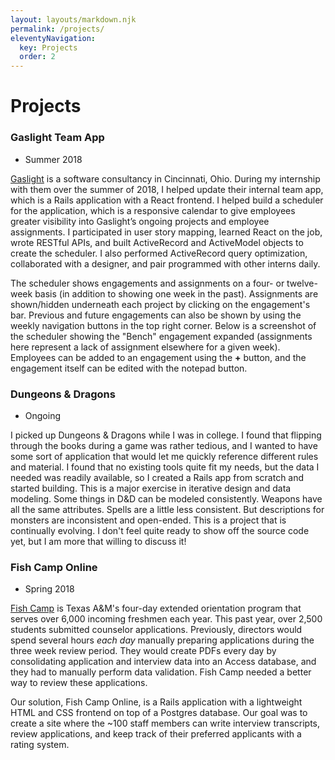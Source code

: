 ```yaml
---
layout: layouts/markdown.njk
permalink: /projects/
eleventyNavigation:
  key: Projects
  order: 2
---
```


# Projects

### Gaslight Team App
- Summer 2018  

[Gaslight](https://teamgaslight.com) is a software consultancy in Cincinnati, Ohio. During my internship with them over the summer of 2018, I helped update their internal team app, which is a Rails application with a React frontend. I helped build a scheduler for the application, which is a responsive calendar to give employees greater visibility into Gaslight’s ongoing projects and employee assignments. I participated in user story mapping, learned React on the job, wrote RESTful APIs, and built ActiveRecord and ActiveModel objects to create the scheduler. I also performed ActiveRecord query optimization, collaborated with a designer, and pair programmed with other interns daily.

The scheduler shows engagements and assignments on a four- or twelve-week basis (in addition to showing one week in the past). Assignments are shown/hidden underneath each project by clicking on the engagement's bar. Previous and future engagements can also be shown by using the weekly navigation buttons in the top right corner. Below is a screenshot of the scheduler showing the "Bench" engagement expanded (assignments here represent a lack of assignment elsewhere for a given week). Employees can be added to an engagement using the **+** button, and the engagement itself can be edited with the notepad button.

<!-- ![teamapp]({{ site.baseurl }}/assets/images/team_app_bench_expanded.png) -->

### Dungeons & Dragons
- Ongoing

I picked up Dungeons & Dragons while I was in college. I found that flipping through the books during a game was rather tedious, and I wanted to have some sort of application that would let me quickly reference different rules and material. I found that no existing tools quite fit my needs, but the data I needed was readily available, so I created a Rails app from scratch and started building. This is a major exercise in iterative design and data modeling. Some things in D&D can be modeled consistently. Weapons have all the same attributes. Spells are a little less consistent. But descriptions for monsters are inconsistent and open-ended. This is a project that is continually evolving. I don't feel quite ready to show off the source code yet, but I am more that willing to discuss it!

<!-- ![dnd]({{ site.baseurl }}/assets/images/dnd.png) -->

### Fish Camp Online
- Spring 2018  

[Fish Camp](https://www.tamu.edu/traditions/orientation/fish-camp/) is Texas A&M's four-day extended orientation program that serves over 6,000 incoming freshmen each year. This past year, over 2,500 students submitted counselor applications. Previously, directors would spend several hours _each day_ manually preparing applications during the three week review period. They would create PDFs every day by consolidating application and interview data into an Access database, and they had to manually perform data validation. Fish Camp needed a better way to review these applications.

Our solution, Fish Camp Online, is a Rails application with a lightweight HTML and CSS frontend on top of a Postgres database. Our goal was to create a site where the ~100 staff members can write interview transcripts, review applications, and keep track of their preferred applicants with a rating system.
